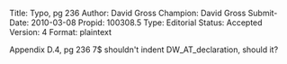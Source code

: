 Title:       Typo, pg 236
Author:      David Gross
Champion:    David Gross
Submit-Date: 2010-03-08
Propid:      100308.5
Type:        Editorial
Status:      Accepted
Version:     4
Format:      plaintext

Appendix D.4, pg 236
7$ shouldn't indent DW_AT_declaration, should it?
